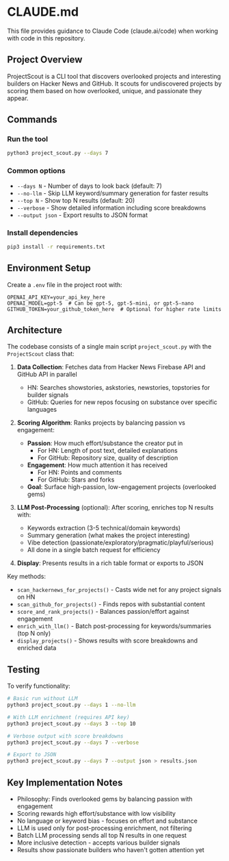 # CLAUDE.md

This file provides guidance to Claude Code (claude.ai/code) when working with code in this repository.

## Project Overview

ProjectScout is a CLI tool that discovers overlooked projects and interesting builders on Hacker News and GitHub. It scouts for undiscovered projects by scoring them based on how overlooked, unique, and passionate they appear.

## Commands

### Run the tool
```bash
python3 project_scout.py --days 7
```

### Common options
- `--days N` - Number of days to look back (default: 7)
- `--no-llm` - Skip LLM keyword/summary generation for faster results
- `--top N` - Show top N results (default: 20)
- `--verbose` - Show detailed information including score breakdowns
- `--output json` - Export results to JSON format

### Install dependencies
```bash
pip3 install -r requirements.txt
```

## Environment Setup

Create a `.env` file in the project root with:
```
OPENAI_API_KEY=your_api_key_here
OPENAI_MODEL=gpt-5  # Can be gpt-5, gpt-5-mini, or gpt-5-nano
GITHUB_TOKEN=your_github_token_here  # Optional for higher rate limits
```

## Architecture

The codebase consists of a single main script `project_scout.py` with the `ProjectScout` class that:

1. **Data Collection**: Fetches data from Hacker News Firebase API and GitHub API in parallel
   - HN: Searches showstories, askstories, newstories, topstories for builder signals
   - GitHub: Queries for new repos focusing on substance over specific languages

2. **Scoring Algorithm**: Ranks projects by balancing passion vs engagement:
   - **Passion**: How much effort/substance the creator put in
     - For HN: Length of post text, detailed explanations
     - For GitHub: Repository size, quality of description
   - **Engagement**: How much attention it has received
     - For HN: Points and comments
     - For GitHub: Stars and forks
   - **Goal**: Surface high-passion, low-engagement projects (overlooked gems)

3. **LLM Post-Processing** (optional): After scoring, enriches top N results with:
   - Keywords extraction (3-5 technical/domain keywords)
   - Summary generation (what makes the project interesting)
   - Vibe detection (passionate/exploratory/pragmatic/playful/serious)
   - All done in a single batch request for efficiency

4. **Display**: Presents results in a rich table format or exports to JSON

Key methods:
- `scan_hackernews_for_projects()` - Casts wide net for any project signals on HN
- `scan_github_for_projects()` - Finds repos with substantial content
- `score_and_rank_projects()` - Balances passion/effort against engagement
- `enrich_with_llm()` - Batch post-processing for keywords/summaries (top N only)
- `display_projects()` - Shows results with score breakdowns and enriched data

## Testing

To verify functionality:
```bash
# Basic run without LLM
python3 project_scout.py --days 1 --no-llm

# With LLM enrichment (requires API key)
python3 project_scout.py --days 3 --top 10

# Verbose output with score breakdowns
python3 project_scout.py --days 7 --verbose

# Export to JSON
python3 project_scout.py --days 7 --output json > results.json
```

## Key Implementation Notes

- Philosophy: Finds overlooked gems by balancing passion with engagement
- Scoring rewards high effort/substance with low visibility
- No language or keyword bias - focuses on effort and substance
- LLM is used only for post-processing enrichment, not filtering
- Batch LLM processing sends all top N results in one request
- More inclusive detection - accepts various builder signals
- Results show passionate builders who haven't gotten attention yet